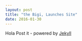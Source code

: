 ```yaml
---
layout: post
title: "the Bigi, Launches Site"
date: 2016-01-30
---
```


Hola
Post it - powered by [Jekyll](http://jekyllrb.com)
